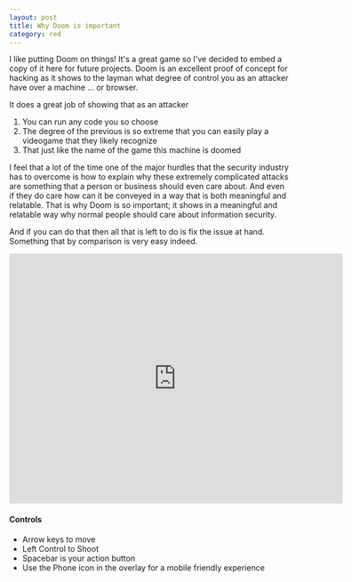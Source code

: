 ```yaml
---
layout: post
title: Why Doom is important
category: red
---
```


I like putting Doom on things! It's a great game so I've decided to embed a copy of it here for future projects. Doom is an excellent proof of concept for hacking as it shows to the layman what degree of control you as an attacker have over a machine ... or browser.

It does a great job of showing that as an attacker
<ol>
<li>You can run any code you so choose</li>
<li>The degree of the previous is so extreme that you can easily play a videogame that they likely recognize</li>
<li>That just like the name of the game this machine is doomed</li>
</ol>

I feel that a lot of the time one of the major hurdles that the security industry has to overcome is how to explain why these extremely complicated attacks are something that a person or business should even care about. And even if they do care how can it be conveyed in a way that is both meaningful and relatable. That is why Doom is so important; it shows in a meaningful and relatable way why normal people should care about information security.

And if you can do that then all that is left to do is fix the issue at hand. Something that by comparison is very easy indeed.

<center><iframe src="https://dos.zone/en/play/https%3A%2F%2Fdoszone-uploads.s3.dualstack.eu-central-1.amazonaws.com%2Foriginal%2F2X%2F8%2F80ba33210cab4177158dde6f2ec9704de56c7dfc.jsdos?turbo=0&turboRegion=auto" width="600" height="450" frameborder="no" allowfullscreen="true" webkitallowfullscreen="true" mozallowfullscreen="true" scrolling="no"></iframe></center>

#### Controls
<ul>
<li>Arrow keys to move</li>
<li>Left Control to Shoot</li>
<li>Spacebar is your action button</li>
<li>Use the Phone icon in the overlay for a mobile friendly experience</li>
</ul>
